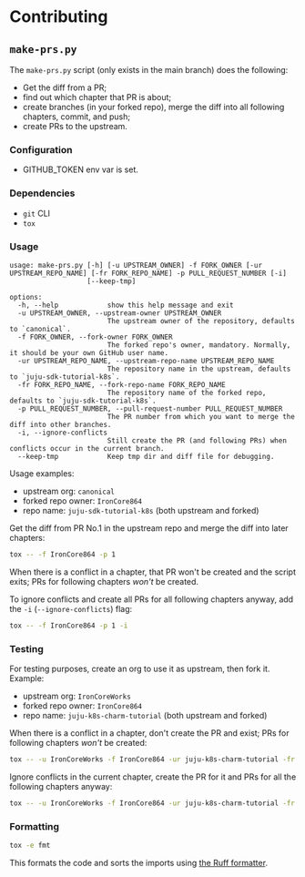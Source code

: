 # Contributing

## `make-prs.py`

The `make-prs.py` script (only exists in the main branch) does the following:

- Get the diff from a PR;
- find out which chapter that PR is about;
- create branches (in your forked repo), merge the diff into all following chapters, commit, and push;
- create PRs to the upstream.

### Configuration

- GITHUB_TOKEN env var is set.

### Dependencies

- `git` CLI
- `tox`

### Usage

```console
usage: make-prs.py [-h] [-u UPSTREAM_OWNER] -f FORK_OWNER [-ur UPSTREAM_REPO_NAME] [-fr FORK_REPO_NAME] -p PULL_REQUEST_NUMBER [-i]
                   [--keep-tmp]

options:
  -h, --help            show this help message and exit
  -u UPSTREAM_OWNER, --upstream-owner UPSTREAM_OWNER
                        The upstream owner of the repository, defaults to `canonical`.
  -f FORK_OWNER, --fork-owner FORK_OWNER
                        The forked repo's owner, mandatory. Normally, it should be your own GitHub user name.
  -ur UPSTREAM_REPO_NAME, --upstream-repo-name UPSTREAM_REPO_NAME
                        The repository name in the upstream, defaults to `juju-sdk-tutorial-k8s`.
  -fr FORK_REPO_NAME, --fork-repo-name FORK_REPO_NAME
                        The repository name of the forked repo, defaults to `juju-sdk-tutorial-k8s`.
  -p PULL_REQUEST_NUMBER, --pull-request-number PULL_REQUEST_NUMBER
                        The PR number from which you want to merge the diff into other branches.
  -i, --ignore-conflicts
                        Still create the PR (and following PRs) when conflicts occur in the current branch.
  --keep-tmp            Keep tmp dir and diff file for debugging.
```

Usage examples:

- upstream org: `canonical`
- forked repo owner: `IronCore864`
- repo name: `juju-sdk-tutorial-k8s` (both upstream and forked)

Get the diff from PR No.1 in the upstream repo and merge the diff into later chapters:

```bash
tox -- -f IronCore864 -p 1
```

When there is a conflict in a chapter, that PR won't be created and the script exits; PRs for following chapters _won't_ be created.

To ignore conflicts and create all PRs for all following chapters anyway, add the `-i` (`--ignore-conflicts`) flag:

```bash
tox -- -f IronCore864 -p 1 -i
```

### Testing

For testing purposes, create an org to use it as upstream, then fork it. Example:

- upstream org: `IronCoreWorks`
- forked repo owner: `IronCore864`
- repo name: `juju-k8s-charm-tutorial` (both upstream and forked)

When there is a conflict in a chapter, don't create the PR and exist; PRs for following chapters _won't_ be created:

```bash
tox -- -u IronCoreWorks -f IronCore864 -ur juju-k8s-charm-tutorial -fr juju-k8s-charm-tutorial -p 1
```

Ignore conflicts in the current chapter, create the PR for it and PRs for all the following chapters anyway:

```bash
tox -- -u IronCoreWorks -f IronCore864 -ur juju-k8s-charm-tutorial -fr juju-k8s-charm-tutorial -p 1 -i
```

### Formatting

```bash
tox -e fmt
```

This formats the code and sorts the imports using [the Ruff formatter](https://docs.astral.sh/ruff/formatter/).
